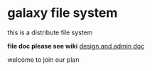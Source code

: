 # galaxy file system
this is a distribute file system

**file doc please see wiki** [design and admin doc](https://github.com/lilothar/gfs/wiki)

welcome to join our plan
